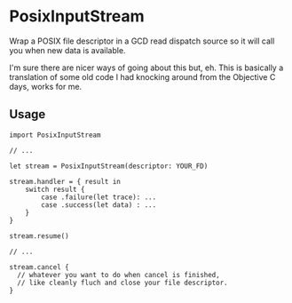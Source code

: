 # PosixInputStream

Wrap a POSIX file descriptor in a GCD read dispatch source so it will call you when new data is available.

I'm sure there are nicer ways of going about this but, eh. 
This is basically a translation of some old code I had knocking around from the Objective C days, works for me.

## Usage



```
import PosixInputStream

// ...

let stream = PosixInputStream(descriptor: YOUR_FD)

stream.handler = { result in 
    switch result {
        case .failure(let trace): ... 
        case .success(let data) : ...
    }
}

stream.resume()

// ...

stream.cancel {
  // whatever you want to do when cancel is finished,
  // like cleanly fluch and close your file descriptor.
}
```

